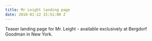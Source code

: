 ```yaml
---
title: Mr Leight landing page
date: 2018-01-22 15:51:00 Z
---
```


Teaser landing page for Mr. Leight - available exclusively at Bergdorf Goodman in New York.